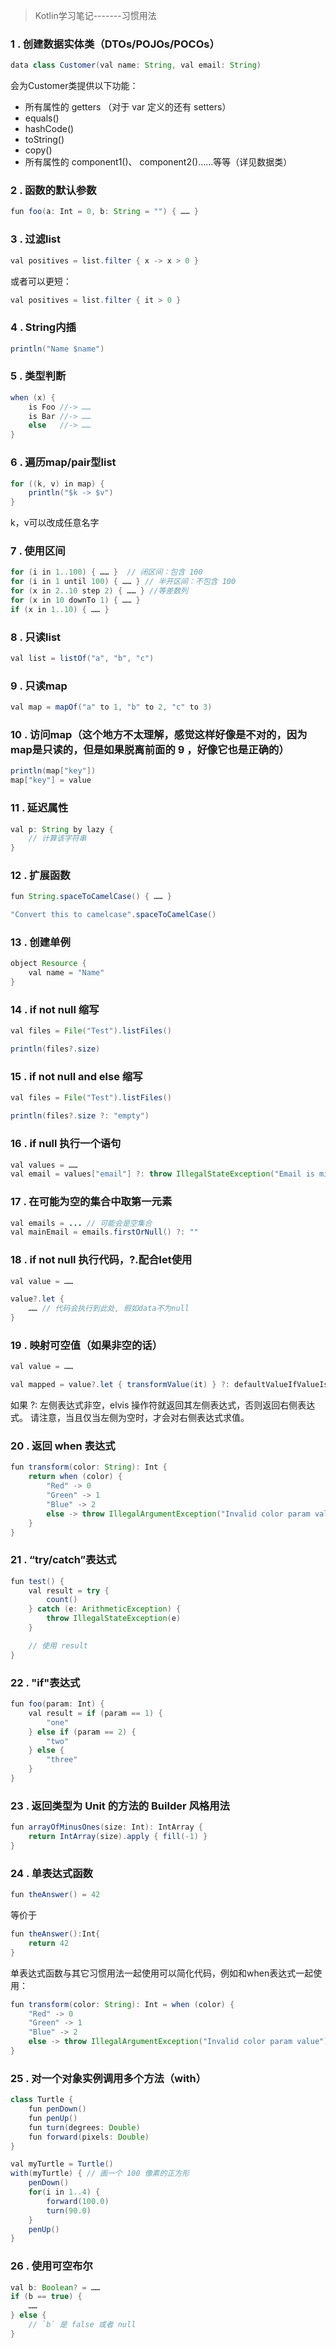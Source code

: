 >Kotlin学习笔记-------习惯用法<br>
### 1 . 创建数据实体类（DTOs/POJOs/POCOs）
```java
data class Customer(val name: String, val email: String)
```
会为Customer类提供以下功能：<br>
* 所有属性的 getters （对于 var 定义的还有 setters）
* equals()
* hashCode()
* toString()
* copy()
* 所有属性的 component1()、 component2()……等等（详见数据类）

### 2 . 函数的默认参数
```java
fun foo(a: Int = 0, b: String = "") { …… }
```
### 3 . 过滤list
```java
val positives = list.filter { x -> x > 0 }
```
或者可以更短：
```java
val positives = list.filter { it > 0 }
```
### 4 . String内插
```java
println("Name $name")
```
### 5 . 类型判断
```java
when (x) {
    is Foo //-> ……
    is Bar //-> ……
    else   //-> ……
}
```
### 6 . 遍历map/pair型list
```java
for ((k, v) in map) {
    println("$k -> $v")
}
```
k，v可以改成任意名字
### 7 . 使用区间
```java
for (i in 1..100) { …… }  // 闭区间：包含 100
for (i in 1 until 100) { …… } // 半开区间：不包含 100
for (x in 2..10 step 2) { …… } //等差数列
for (x in 10 downTo 1) { …… }
if (x in 1..10) { …… }
```
### 8 . 只读list
```java
val list = listOf("a", "b", "c")
```
### 9 . 只读map
```java
val map = mapOf("a" to 1, "b" to 2, "c" to 3)
```
### 10 . 访问map（这个地方不太理解，感觉这样好像是不对的，因为map是只读的，但是如果脱离前面的 9 ，好像它也是正确的）
```java
println(map["key"])
map["key"] = value
```
### 11 . 延迟属性
```java
val p: String by lazy {
    // 计算该字符串
}
```
### 12 . 扩展函数
```java
fun String.spaceToCamelCase() { …… }

"Convert this to camelcase".spaceToCamelCase()
```
### 13 . 创建单例
```java
object Resource {
    val name = "Name"
}
```
### 14 . if not null 缩写
```java
val files = File("Test").listFiles()

println(files?.size)
```
### 15 . if not null and else 缩写
```java
val files = File("Test").listFiles()

println(files?.size ?: "empty")
```
### 16 . if null 执行一个语句
```java
val values = ……
val email = values["email"] ?: throw IllegalStateException("Email is missing!")
```
### 17 . 在可能为空的集合中取第一元素
```java
val emails = ... // 可能会是空集合
val mainEmail = emails.firstOrNull() ?: ""
```
### 18 . if not null 执行代码，?.配合let使用
```java
val value = ……

value?.let {
    …… // 代码会执行到此处, 假如data不为null
}
```
### 19 . 映射可空值（如果非空的话）
```java
val value = ……

val mapped = value?.let { transformValue(it) } ?: defaultValueIfValueIsNull
```
如果 ?: 左侧表达式非空，elvis 操作符就返回其左侧表达式，否则返回右侧表达式。 请注意，当且仅当左侧为空时，才会对右侧表达式求值。<br>
### 20 . 返回 when 表达式
```java
fun transform(color: String): Int {
    return when (color) {
        "Red" -> 0
        "Green" -> 1
        "Blue" -> 2
        else -> throw IllegalArgumentException("Invalid color param value")
    }
}
```
### 21 . “try/catch”表达式
```java
fun test() {
    val result = try {
        count()
    } catch (e: ArithmeticException) {
        throw IllegalStateException(e)
    }

    // 使用 result
}
```
### 22 . "if"表达式
```java
fun foo(param: Int) {
    val result = if (param == 1) {
        "one"
    } else if (param == 2) {
        "two"
    } else {
        "three"
    }
}
```
### 23 . 返回类型为 Unit 的方法的 Builder 风格用法
```java
fun arrayOfMinusOnes(size: Int): IntArray {
    return IntArray(size).apply { fill(-1) }
}
```
### 24 . 单表达式函数
```java
fun theAnswer() = 42
```
等价于
```java
fun theAnswer():Int{
    return 42
}
```
单表达式函数与其它习惯用法一起使用可以简化代码，例如和when表达式一起使用：
```java
fun transform(color: String): Int = when (color) {
    "Red" -> 0
    "Green" -> 1
    "Blue" -> 2
    else -> throw IllegalArgumentException("Invalid color param value")
}
```
### 25 . 对一个对象实例调用多个方法（with）
```java
class Turtle {
    fun penDown()
    fun penUp()
    fun turn(degrees: Double)
    fun forward(pixels: Double)
}

val myTurtle = Turtle()
with(myTurtle) { // 画一个 100 像素的正方形
    penDown()
    for(i in 1..4) {
        forward(100.0)
        turn(90.0)
    }
    penUp()
}
```
### 26 . 使用可空布尔
```java
val b: Boolean? = ……
if (b == true) {
    ……
} else {
    // `b` 是 false 或者 null
}
```


